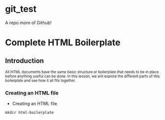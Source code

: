 # git_test
A repo more of Github!

# Complete HTML Boilerplate 
## Introduction
<sup> All HTML documents have the same basic structure or boilerplate that needs to be in place before anything useful can be done. In this lesson, we will explore the different parts of this boilerplate and see how it all fits together.</sup>

### Creating an HTML file

- Creating an HTML file

```
mkdir html-boilerplate
```
